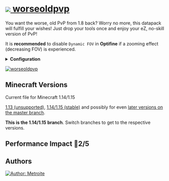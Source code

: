 # [<img src="https://i.imgur.com/BjfNPDg.gif"> worseoldpvp](https://download.metroite.de/#/home?url=https://github.com/Metroite/datapacks/tree/1.14/worseoldpvp&rootDirectory=false)

You want the worse, old PvP from 1.8 back? Worry no more, this datapack will fulfill your wishes! Just drop your tools once and enjoy your eZ, no-skill version of PvP!

It is **recommended** to disable `Dynamic FOV` in **Optifine** if a zooming effect (decreasing FOV) is experienced.

<details>
<summary><b>Configuration</b></summary>
<br>

Set *$extend$* in *wop.extend* higher, the more the server is lagging (6 is default): `/scoreboard players set $extend$ wop.extend 8`

Use one of the mode funtions numbered from 0 to 2 if only the sword-block (1) or the no-cooldown (2) is wanted (0 is default): `/function worseoldpvp:mode/0`

Alternatively you can change ones mode individually by changing the palyers *wop.mode* score (0 is default): `/scoreboard players set <player> wop.mode 0`

If you also want to be able to block while not sneaking set *$mustsneak$* in *wop.extend* to 0 (1 is default): `/scoreboard players set $mustsneak$ wop.extend 0`

If you prefer status effects over item attributes set *$attribute$* in *wop.extend* to 0 (1 is default): `/scoreboard players set $attribute$ wop.extend 0`

Enable cooldown for sword-blocking if hit by setting *$cooldown$* in *wop.extend* to any value above 0 ticks (0 is default): `/scoreboard players set $cooldown$ wop.extend 10`

</details>

<a href="https://download.metroite.de/#/home?url=https://github.com/Metroite/datapacks/tree/1.14/worseoldpvp&rootDirectory=false" rel="The worse, old PvP">![worseoldpvp](worseoldpvp.png?raw=true "The worse, old PvP")</a>

## Minecraft Versions

Current file for Minecraft 1.14/1.15

[1.13 (unsupported)](https://github.com/Metroite/datapacks/tree/1.13), [1.14/1.15 (stable)](https://stable.metroite.de/) and possibly for even [later versions on the master branch](https://www.metroite.de/).

**This is the 1.14/1.15 branch**. Switch branches to get to the respective versions.

## Performance Impact &#x1F534;2/5

## Authors

<a href="https://github.com/Metroite"><img src="https://img.shields.io/badge/Author-Metroite-blue" alt="Author: Metroite"></a>
